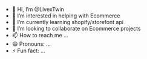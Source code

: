 - 👋 Hi, I’m @LivexTwin
- 👀 I’m interested in helping with Ecommerce 
- 🌱 I’m currently learning shopify/storefont api
- 💞️ I’m looking to collaborate on Ecommerce projects
- 📫 How to reach me ...
- 😄 Pronouns: ...
- ⚡ Fun fact: ...

<!---
LivexTwin/LivexTwin is a ✨ special ✨ repository because its `README.md` (this file) appears on your GitHub profile.
You can click the Preview link to take a look at your changes.
--->
